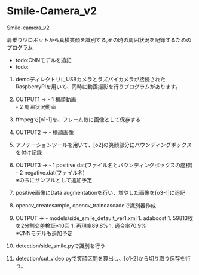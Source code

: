 # Smile-Camera_v2
Smile-camera_v2

肩乗り型ロボットから真横笑顔を識別する,その時の周囲状況を記録するためのプログラム
    
   - todo:CNNモデルを追記
   - todo:

1. demoディレクトリにUSBカメラとラズパイカメラが接続されたRaspberryPiを用いて、同時に動画撮影を行うプログラムがあります。

  1. OUTPUT1 -> - 1 横顔動画  
              - 2 周囲状況動画

1. ffmpegで[o1-1]を、フレーム毎に画像として保存する

  1. OUTPUT2 -> - 横顔画像

1. アノテーションツールを用いて、[o2]の笑顔部分にバウンディングボックスを付け記録

  1. OUTPUT3 -> - 1 positive.dat(ファイル名とバウンディングボックスの座標)  
              - 2 negative.dat(ファイル名)  
  ※のちにサンプルとして追加予定
             
1. positive画像にData augmentationを行い、増やした画像を[o3-1]に追記

1. opencv_createsample, opencv_traincascadeで識別器作成

  1. OUTPUT -> - models/side_smile_default_ver1.xml
    1. adaboost
    1. 59813枚を2分割交差検証*10回
    1. 再現率89.8%
    1. 適合率70.9%  
  ※CNNモデルも追加予定
            
1. detection/side_smile.pyで識別を行う

1. detection/cut_video.pyで笑顔区間を算出し、[o1-2]から切り取り保存を行う。
